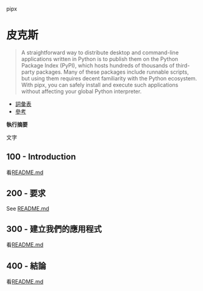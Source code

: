 pipx

# 皮克斯

> A straightforward way to distribute desktop and command-line applications written in Python is to publish them on the Python Package Index (PyPI), which hosts hundreds of thousands of third-party packages. Many of these packages include runnable scripts, but using them requires decent familiarity with the Python ecosystem. With pipx, you can safely install and execute such applications without affecting your global Python interpreter.

-   [詞彙表](./GLOSSARY.md)
-   [參考](./REFERENCES.md)

**執行摘要**

文字

## 100 - Introduction

看[README.md](./100/README.md)

## 200 - 要求

See [README.md](./200/README.md)

## 300 - 建立我們的應用程式

看[README.md](./300/README.md)

## 400 - 結論

看[README.md](./400/README.md)
